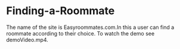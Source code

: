 # Finding-a-Roommate

The name of the site is Easyroommates.com.In this a user can find a roommate according to their choice.
To watch the demo see demoVideo.mp4.
